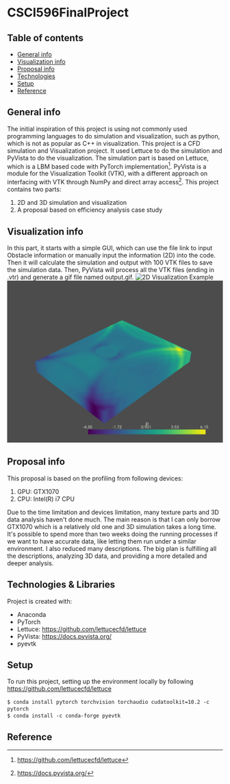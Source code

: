# CSCI596FinalProject
## Table of contents
* [General info](#general-info)
* [Visualization info](#visualization-info)
* [Proposal info](#proposal-info)
* [Technologies](#technologies-&-libraries)
* [Setup](#setup)
* [Reference](#reference)

## General info
The initial inspiration of this project is using not commonly used programming languages to do simulation and visualization, such as python, which is not as popular as C++ in visualization. 
This project is a CFD simulation and Visualization project. It used Lettuce to do the simulation and PyVista to do the visualization. The simulation part is based on Lettuce, which is a LBM based code with PyTorch implementation[^2]. PyVista is a module for the Visualization Toolkit (VTK), with a different approach on interfacing with VTK through NumPy and direct array access[^1].
This project contains two parts:
1. 2D and 3D simulation and visualization
2. A proposal based on efficiency analysis case study

## Visualization info
In this part, it starts with a simple GUI, which can use the file link to input Obstacle information or manually input the information (2D) into the code. Then it will calculate the simulation and output with 100 VTK files to save the simulation data. Then, PyVista will process all the VTK files (ending in .vtr) and generate a gif file named output.gif.
	![2D Visualization Example](example2D.gif) 
	![3D Visualization Example](example3D.gif) 

## Proposal info
This proposal is based on the profiling from following devices:
1. GPU: GTX1070
2. CPU: Intel(R) i7 CPU

Due to the time limitation and devices limitation, many texture parts and 3D data analysis haven't done much. The main reason is that I can only borrow GTX1070 which is a relatively old one and 3D simulation takes a long time. It's possible to spend more than two weeks doing the running processes if we want to have accurate data, like letting them run under a similar environment. I also reduced many descriptions. The big plan is fulfilling all the descriptions, analyzing 3D data, and providing a more detailed and deeper analysis.

## Technologies & Libraries
Project is created with:
* Anaconda
* PyTorch
* Lettuce: https://github.com/lettucecfd/lettuce
* PyVista: https://docs.pyvista.org/
* pyevtk
	
## Setup
To run this project, setting up the environment locally by following https://github.com/lettucecfd/lettuce

```
$ conda install pytorch torchvision torchaudio cudatoolkit=10.2 -c pytorch
$ conda install -c conda-forge pyevtk
```

## Reference
[^1]: https://docs.pyvista.org/
[^2]: https://github.com/lettucecfd/lettuce
